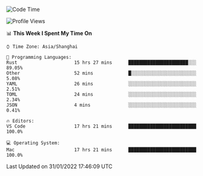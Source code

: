 <!--START_SECTION:waka-->
![Code Time](http://img.shields.io/badge/Code%20Time-966%20hrs%2010%20mins-blue)

![Profile Views](http://img.shields.io/badge/Profile%20Views-19-blue)

📊 **This Week I Spent My Time On** 

```text
⌚︎ Time Zone: Asia/Shanghai

💬 Programming Languages: 
Rust                     15 hrs 27 mins      ██████████████████████░░░   89.05% 
Other                    52 mins             █░░░░░░░░░░░░░░░░░░░░░░░░   5.08% 
YAML                     26 mins             ░░░░░░░░░░░░░░░░░░░░░░░░░   2.51% 
TOML                     24 mins             ░░░░░░░░░░░░░░░░░░░░░░░░░   2.34% 
JSON                     4 mins              ░░░░░░░░░░░░░░░░░░░░░░░░░   0.41%

🔥 Editors: 
VS Code                  17 hrs 21 mins      █████████████████████████   100.0%

💻 Operating System: 
Mac                      17 hrs 21 mins      █████████████████████████   100.0%

```


 Last Updated on 31/01/2022 17:46:09 UTC
<!--END_SECTION:waka-->
